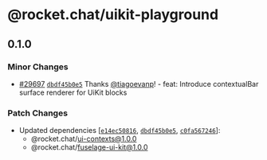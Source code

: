 # @rocket.chat/uikit-playground

## 0.1.0

### Minor Changes

- [#29697](https://github.com/RocketChat/Rocket.Chat/pull/29697) [`dbdf45b0e5`](https://github.com/RocketChat/Rocket.Chat/commit/dbdf45b0e59c81582274b640c286c8240aa2beda) Thanks [@tiagoevanp](https://github.com/tiagoevanp)! - feat: Introduce contextualBar surface renderer for UiKit blocks

### Patch Changes

- Updated dependencies [[`e14ec50816`](https://github.com/RocketChat/Rocket.Chat/commit/e14ec50816ef34ee1df61cb8e824cb2a55ff6db9), [`dbdf45b0e5`](https://github.com/RocketChat/Rocket.Chat/commit/dbdf45b0e59c81582274b640c286c8240aa2beda), [`c0fa567246`](https://github.com/RocketChat/Rocket.Chat/commit/c0fa567246209cc0b714c3dad67b28c6d14d43b8)]:
  - @rocket.chat/ui-contexts@1.0.0
  - @rocket.chat/fuselage-ui-kit@1.0.0
